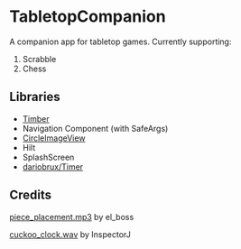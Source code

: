 # TabletopCompanion
A companion app for tabletop games. Currently supporting:
1. Scrabble
2. Chess

## Libraries
- [Timber](https://github.com/JakeWharton/timber)
- Navigation Component (with SafeArgs)
- [CircleImageView](https://github.com/hdodenhof/CircleImageView)
- Hilt
- SplashScreen
- [dariobrux/Timer](https://github.com/dariobrux/Timer)

## Credits
[piece_placement.mp3](https://freesound.org/people/el_boss/sounds/546119/) by el_boss

[cuckoo_clock.wav](https://freesound.org/people/InspectorJ/sounds/398194/) by InspectorJ
